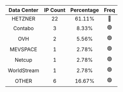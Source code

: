 | Data Center | IP Count | Percentage | Freq |
|:------------:|:--------:|:-----------:|:-----:|
| HETZNER | 22 | 61.11% | 🔴 |
| Contabo | 3 | 8.33% | 🟢 |
| OVH | 2 | 5.56% | 🟢 |
| MEVSPACE | 1 | 2.78% | 🟢 |
| Netcup | 1 | 2.78% | 🟢 |
| WorldStream | 1 | 2.78% | 🟢 |
| OTHER | 6 | 16.67% | 🟢 |